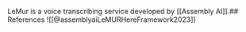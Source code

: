 LeMur is a voice transcribing service developed by [[Assembly AI]].## References
![[@assemblyaiLeMURHereFramework2023]]